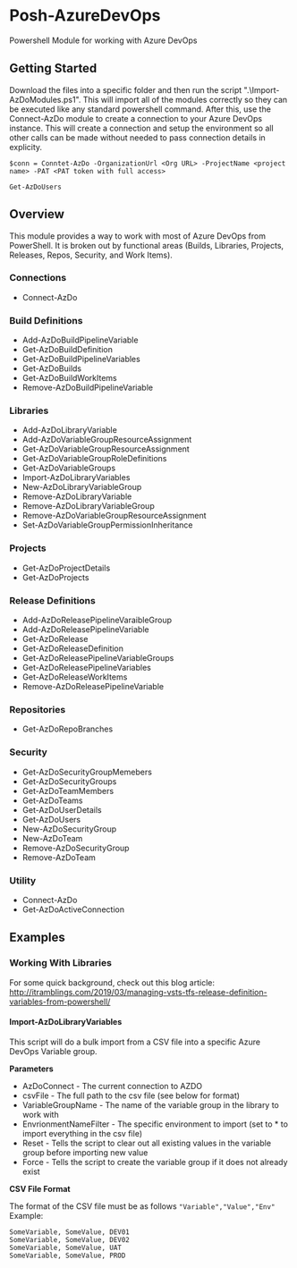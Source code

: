 # Posh-AzureDevOps
Powershell Module for working with Azure DevOps

## Getting Started
Download the files into a specific folder and then run the script ".\Import-AzDoModules.ps1".  This will import all of the modules correctly so they can be executed like any standard powershell command.  After this, use the Connect-AzDo module to create a connection to your Azure DevOps instance.  This will create a connection and setup the environment so all other calls can be made without needed to pass connection details in explicity.

```
$conn = Conntet-AzDo -OrganizationUrl <Org URL> -ProjectName <project name> -PAT <PAT token with full access>

Get-AzDoUsers
```

## Overview
This module provides a way to work with most of Azure DevOps from PowerShell.  It is broken out by functional areas (Builds, Libraries, Projects, Releases, Repos, Security, and Work Items).

### Connections
* Connect-AzDo

### Build Definitions
* Add-AzDoBuildPipelineVariable
* Get-AzDoBuildDefinition
* Get-AzDoBuildPipelineVariables
* Get-AzDoBuilds
* Get-AzDoBuildWorkItems
* Remove-AzDoBuildPipelineVariable

### Libraries
* Add-AzDoLibraryVariable
* Add-AzDoVariableGroupResourceAssignment
* Get-AzDoVariableGroupResourceAssignment
* Get-AzDoVariableGroupRoleDefinitions
* Get-AzDoVariableGroups
* Import-AzDoLibraryVariables
* New-AzDoLibraryVariableGroup
* Remove-AzDoLibraryVariable
* Remove-AzDoLibraryVariableGroup
* Remove-AzDoVariableGroupResourceAssignment
* Set-AzDoVariableGroupPermissionInheritance

### Projects
* Get-AzDoProjectDetails
* Get-AzDoProjects

### Release Definitions
* Add-AzDoReleasePipelineVaraibleGroup
* Add-AzDoReleasePipelineVariable
* Get-AzDoRelease
* Get-AzDoReleaseDefinition
* Get-AzDoReleasePipelineVariableGroups
* Get-AzDoReleasePipelineVariables
* Get-AzDoReleaseWorkItems
* Remove-AzDoReleasePipelineVariable

### Repositories
* Get-AzDoRepoBranches

### Security
* Get-AzDoSecurityGroupMemebers
* Get-AzDoSecurityGroups
* Get-AzDoTeamMembers
* Get-AzDoTeams
* Get-AzDoUserDetails
* Get-AzDoUsers
* New-AzDoSecurityGroup
* New-AzDoTeam
* Remove-AzDoSecurityGroup
* Remove-AzDoTeam

### Utility
* Connect-AzDo
* Get-AzDoActiveConnection

## Examples
### Working With Libraries
For some quick background, check out this blog article: http://itramblings.com/2019/03/managing-vsts-tfs-release-definition-variables-from-powershell/

#### Import-AzDoLibraryVariables
This script will do a bulk import from a CSV file into a specific Azure DevOps Variable group.  

**Parameters**
* AzDoConnect - The current connection to AZDO
* csvFile - The full path to the csv file (see below for format)
* VariableGroupName - The name of the variable group in the library to work with
* EnvrionmentNameFilter - The specific environment to import (set to * to import everything in the csv file)
* Reset - Tells the script to clear out all existing values in the variable group before importing new value
* Force - Tells the script to create the variable group if it does not already exist

**CSV File Format**

The format of the CSV file must be as follows
```"Variable","Value","Env"```
Example:
```
SomeVariable, SomeValue, DEV01
SomeVariable, SomeValue, DEV02
SomeVariable, SomeValue, UAT
SomeVariable, SomeValue, PROD
```
